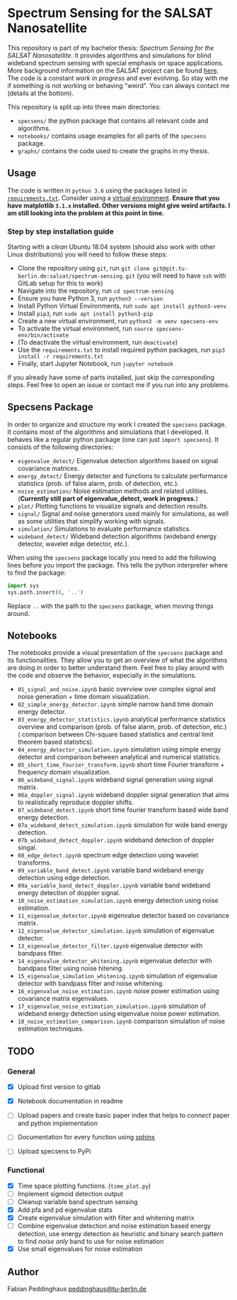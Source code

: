 # Spectrum Sensing for the SALSAT Nanosatellite

This repository is part of my bachelor thesis: *Spectrum Sensing for the SALSAT Nanosatellite*. It provides algorithms and simulations for blind wideband spectrum sensing with special emphasis on space applications. More background information on the SALSAT project can be found [here](https://www.raumfahrttechnik.tu-berlin.de/menue/forschung/aktuelle_projekte/salsat/parameter/en/). The code is a constant *work in progress* and ever evolving. So stay with me if something is not working or behaving "weird". You can always contact me (details at the bottom).

This repository is split up into three main directories:
* `specsens/` the python package that contains all relevant code and algorithms.
* `notebooks/` contains usage examples for all parts of the `specsens` package.
* `graphs/` contains the code used to create the graphs in my thesis.

## Usage
The code is written in `python 3.6` using the packages listed in [`requirements.txt`](./requirements.txt). Consider using a [virtual environment](https://docs.python.org/3/tutorial/venv.html). **Ensure that you have matplotlib `3.1.x` installed. Other versions might give weird artifacts. I am still looking into the problem at this point in time.**

### Step by step installation guide
Starting with a *clean* Ubuntu 18.04 system (should also work with other Linux distributions) you will need to follow these steps:
- Clone the repository using `git`, run `git clone git@git.tu-berlin.de:salsat/spectrum-sensing.git` (you will need to have `ssh` with GitLab setup for this to work)
- Navigate into the repository, run `cd spectrum-sensing`
- Ensure you have Python 3, run `python3 --version`
- Install Python Virtual Environments, run `sudo apt install python3-venv`
- Install `pip3`, run `sudo apt install python3-pip`
- Create a new virtual environment, run `python3 -m venv specsens-env`
- To activate the virtual environment, run `source specsens-env/bin/activate`
- (To deactivate the virtual environment, run `deactivate`)
- Use the `requirements.txt` to install required python packages, run `pip3 install -r requirements.txt`
- Finally, start Jupyter Notebook, run `jupyter notebook`

If you already have some of parts installed, just skip the corresponding steps. Feel free to open an issue or contact me if you run into any problems.

## Specsens Package
In order to organize and structure my work I created the `specsens` package. It contains most of the algorithms and simulations that I developed. It behaves like a regular python package (one can just `import specsens`). It consists of the following directories:
* `eigenvalue_detect/` Eigenvalue detection algorithms based on signal covariance matrices.
* `energy_detect/` Energy detector and functions to calculate performance statistics (prob. of false alarm, prob. of detection, etc.).
* `noise_estimation/` Noise estimation methods and related utilities. (**Currently still part of eigenvalue_detect, work in progress.**)
* `plot/` Plotting functions to visualize signals and detection results.
* `signal/` Signal and noise generators used mainly for simulations, as well as some utilities that simplify working with signals.
* `simulation/` Simulations to evaluate performance statistics.
* `wideband_detect/` Wideband detection algorithms (wideband energy detector, wavelet edge detector, etc.).

When using the `specsens` package locally you need to add the following lines before you import the package. This tells the python interpreter where to find the package:
```python
import sys
sys.path.insert(0, '..')
```
Replace `..` with the path to the `specsens` package, when moving things around.


## Notebooks
The notebooks provide a visual presentation of the `specsens` package and its functionalities. They allow you to get an overview of what the algorithms are doing in order to better understand them. Feel free to play around with the code and observe the behavior, especially in the simulations.
- `01_signal_and_noise.ipynb` basic overview over complex signal and noise generation + time domain visualization.
- `02_simple_energy_detector.ipynb` simple narrow band time domain energy detector.
- `03_energy_detector_statistics.ipynb` analytical performance statistics overview and comparison (prob. of false alarm, prob. of detection, etc.) ( comparison between Chi-square based statistics and central limit theorem based statistics).
- `04_energy_detector_simulation.ipynb` simulation using simple energy detector and comparison between analytical and numerical statistics.
- `05_short_time_fourier_transform.ipynb` short time Fourier transform + frequency domain visualization.
- `06_wideband_signal.ipynb` wideband signal generation using signal matrix.
- `06a_doppler_signal.ipynb` wideband doppler signal generation that aims to realistically reproduce doppler shifts.
- `07_wideband_detect.ipynb` short time fourier transform based wide band energy detection.
- `07a_wideband_detect_simulation.ipynb` simulation for wide band energy detection.
- `07b_wideband_detect_doppler.ipynb` wideband detection of doppler singal.
- `08_edge_detect.ipynb` spectrum edge detection using wavelet transforms.
- `09_variable_band_detect.ipynb` variable band wideband energy detection using edge detection.
- `09a_variable_band_detect_doppler.ipynb` variable band wideband energy detection of doppler signal.
- `10_noise_estimation_simulation.ipynb` energy detection using noise estimation.
- `11_eigenvalue_detector.ipynb` eigenvalue detector based on covariance matrix.
- `12_eigenvalue_detector_simulation.ipynb` simulation of eigenvalue detector.
- `13_eigenvalue_detector_filter.ipynb` eigenvalue detector with bandpass filter.
- `14_eigenvalue_detector_whitening.ipynb` eigenvalue detector with bandpass filter using noise hitening.
- `15_eigenvalue_simulation_whitening.ipynb` simulation of eigenvalue detector with bandpass filter and noise whitening.
- `16_eigenvalue_noise_estimation.ipynb` noise power estimation using covariance matrix eigenvalues.
- `17_eigenvalue_noise_estimation_simulation.ipynb` simulation of wideband energy detection using eigenvalue noise power estimation.
- `18_noise_estimation_comparison.ipynb` comparison simulation of noise estimation techniques.

## TODO
### General
- [x] Upload first version to gitlab
- [x] Notebook documentation in readme
- [ ] Upload papers and create basic paper index that helps to *connect* paper and python implementation
- [ ] Documentation for every function using [sphinx](https://docs.python-guide.org/writing/documentation/)
- [ ] Upload specsens to PyPi


### Functional
- [x] Time space plotting functions. (`time_plot.py`)
- [ ] Implement sigmoid detection output
- [ ] Cleanup variable band spectrum sensing
- [x] Add pfa and pd eigenvalue stats
- [x] Create eigenvalue simulation with filter and whitening matrix
- [ ] Combine eigenvalue detection and noise estimation based energy detection, use energy detection as heuristic and binary search pattern to find *noise only* band to use for noise estimation
- [x] Use small eigenvalues for noise estimation

## Author
Fabian Peddinghaus <peddinghaus@tu-berlin.de>
